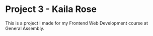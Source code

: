 # Project 3 - Kaila Rose

This is a project I made for my Frontend Web Development course at General Assembly.
